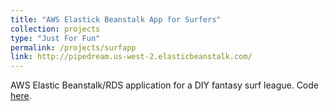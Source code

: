 ```yaml
---
title: "AWS Elastick Beanstalk App for Surfers"
collection: projects
type: "Just For Fun"
permalink: /projects/surfapp
link: http://pipedream.us-west-2.elasticbeanstalk.com/
---
```


AWS Elastic Beanstalk/RDS application for a DIY fantasy surf league. Code [here](https://github.com/alecgunny/kook-tracker).
